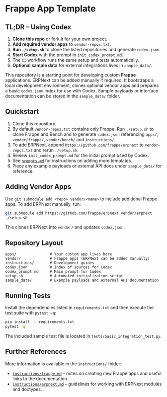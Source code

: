 
# Frappe App Template

## TL;DR – Using Codex

1. **Clone this repo** or fork it for your own project.
2. **Add required vendor apps** to `vendor-repos.txt`.
3. **Run `./setup.sh`** to clone the listed repositories and generate `codex.json`.
4. **Start Codex** with the prompt in `init_codex_prompt.md`.
5. The `CI` workflow runs the same setup and tests automatically.
6. **Optional sample data** for external integrations lives in `sample_data/`.

This repository is a starting point for developing custom **Frappe** applications. ERPNext can be added manually if required. It bootstraps a local development environment, clones optional vendor apps and prepares a basic `codex.json` index for use with Codex. Sample payloads or interface documentation can be stored in the `sample_data/` folder.

## Quickstart

1. Clone this repository.
2. By default `vendor-repos.txt` contains only Frappe. Run `./setup.sh` to clone
   Frappe and Bench and to generate `codex.json` referencing `apps/`,
   `vendor/frappe/`, `vendor/bench/` and `instructions/`.
3. To add ERPNext, append `https://github.com/frappe/erpnext` to
   `vendor-repos.txt` and rerun `./setup.sh`.
4. Review `init_codex_prompt.md` for the initial prompt used by Codex.
5. See [`prompts.md`](prompts.md) for instructions on adding more templates.
6. Place any example payloads or external API docs under `sample_data/` for
   reference.

## Adding Vendor Apps

Use `git submodule add <repo> vendor/<name>` to include additional Frappe apps.
To add ERPNext manually, run:

```bash
git submodule add https://github.com/frappe/erpnext vendor/erpnext
./setup.sh
```

This clones ERPNext into `vendor/` and updates `codex.json`.

## Repository Layout

```
apps/               # Your custom app lives here
vendor/             # Frappe apps (ERPNext can be added manually)
instructions/       # Development guides
codex.json          # Index of sources for Codex
codex_prompt.md     # Main prompt for Codex
setup.sh            # Automated initialization script
sample_data/        # Example payloads and external API documentation
```

## Running Tests

Install the dependencies listed in `requirements.txt` and then execute the test suite with `pytest -q`:

```bash
pip install -r requirements.txt
pytest -q
```

The included sample test file is located in `tests/basic_integration_test.py`.

## Further References

More information is available in the `instructions/` folder:

- [`instructions/frappe.md`](instructions/frappe.md) – notes on creating new
  Frappe apps and useful links to the documentation.
- [`instructions/erpnext.md`](instructions/erpnext.md) – guidelines for working
  with ERPNext modules and doctypes.
